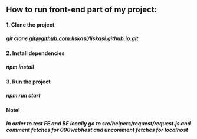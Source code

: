 ## How to run front-end part of my project:
#### 1. Clone the project
##### git clone git@github.com:liskasi/liskasi.github.io.git
#### 2. Install dependencies
##### npm install
#### 3. Run the project
##### npm run start

#### Note!
##### In order to test FE and BE locally go to src/helpers/request/request.js and comment fetches for 000webhost and uncomment fetches for localhost